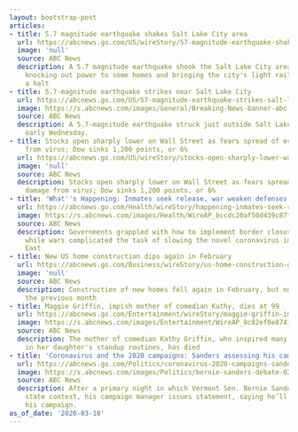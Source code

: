 ```yaml
---
layout: bootstrap-post
articles:
- title: 5.7 magnitude earthquake shakes Salt Lake City area
  url: https://abcnews.go.com/US/wireStory/57-magnitude-earthquake-shakes-salt-lake-city-area-69662917
  image: 'null'
  source: ABC News
  description: A 5.7 magnitude earthquake shook the Salt Lake City area early Wednesday,
    knocking out power to some homes and bringing the city's light rail system to
    a halt
- title: 5.7-magnitude earthquake strikes near Salt Lake City
  url: https://abcnews.go.com/US/57-magnitude-earthquake-strikes-salt-lake-city/story?id=69662609
  image: https://s.abcnews.com/images/General/Breaking-News-banner-abc-ps-181024_hpMain_16x9_992.jpg
  source: ABC News
  description: A 5.7-magnitude earthquake struck just outside Salt Lake City, Utah,
    early Wednesday.
- title: Stocks open sharply lower on Wall Street as fears spread of economic damage
    from virus; Dow sinks 1,200 points, or 6%
  url: https://abcnews.go.com/US/wireStory/stocks-open-sharply-lower-wall-street-fears-spread-69662702
  image: 'null'
  source: ABC News
  description: Stocks open sharply lower on Wall Street as fears spread of economic
    damage from virus; Dow sinks 1,200 points, or 6%
- title: 'What''s Happening: Inmates seek release, war weaken defenses'
  url: https://abcnews.go.com/Health/wireStory/happening-inmates-seek-release-war-weaken-defenses-69662499
  image: https://s.abcnews.com/images/Health/WireAP_bccdc20af50d439c87f726173b789653_16x9_992.jpg
  source: ABC News
  description: Governments grappled with how to implement border closures and lockdowns
    while wars complicated the task of slowing the novel coronavirus in the Middle
    East
- title: New US home construction dips again in February
  url: https://abcnews.go.com/Business/wireStory/us-home-construction-dips-february-69662297
  image: 'null'
  source: ABC News
  description: Construction of new homes fell again in February, but not as much as
    the previous month
- title: Maggie Griffin, impish mother of comedian Kathy, dies at 99
  url: https://abcnews.go.com/Entertainment/wireStory/maggie-griffin-impish-mother-comedian-kathy-dies-99-69662257
  image: https://s.abcnews.com/images/Entertainment/WireAP_8c82ef0e87414a239b5676b0b0f5f657_16x9_992.jpg
  source: ABC News
  description: The mother of comedian Kathy Griffin, who inspired many of the jokes
    in her daughter's standup routines, has died
- title: 'Coronavirus and the 2020 campaigns: Sanders assessing his campaign'
  url: https://abcnews.go.com/Politics/coronavirus-2020-campaigns-sanders-assessing-campaign/story?id=69662027
  image: https://s.abcnews.com/images/Politics/bernie-sanders-debate-02-gty-jc-200317_hpMain_16x9_992.jpg
  source: ABC News
  description: After a primary night in which Vermont Sen. Bernie Sanders lost every
    state contest, his campaign manager issues statement, saying he’ll be assessing
    his campaign.
as_of_date: '2020-03-18'
---
```


